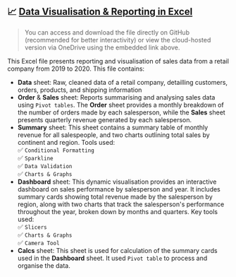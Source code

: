 ## 📈 [Data Visualisation & Reporting in Excel](https://1drv.ms/x/c/64aa8f9adf74b55e/EcN3k17gIDRAhXerrJNQvdsBdjxb0veTxX5tGpfxh959ag?e=p4ZofA)   

> You can access and download the file directly on GitHub (recommended for better interactivity) or view the cloud-hosted version via OneDrive using the embedded link above.   

This Excel file presents reporting and visualisation of sales data from a retail company from 2019 to 2020. This file contains:   
- **Data** sheet: Raw, cleaned data of a retail company, detailling customers, orders, products, and shipping information
- **Order** & **Sales** sheet: Reports summarising and analysing sales data using `Pivot tables`. The **Order** sheet provides a monthly breakdown of the number of orders made by each salesperson, while the **Sales** sheet presents quarterly revenue generated by each salesperson.   
- **Summary** sheet: This sheet contains a summary table of monthly revenue for all salespeople, and two charts outlining total sales by continent and region. Tools used:   
✅ `Conditional Formatting`   
✅ `Sparkline`   
✅ `Data Validation`   
✅ `Charts & Graphs`   
- **Dashboard** sheet: This dynamic visualisation provides an interactive dashboard on sales performance by salesperson and year. It includes summary cards showing total revenue made by the salesperson by region, along with two charts that track the salesperson's performance throughout the year, broken down by months and quarters. Key tools used:   
✅ `Slicers`   
✅ `Charts & Graphs`   
✅ `Camera Tool`   
- **Calcs** sheet: This sheet is used for calculation of the summary cards used in the **Dashboard** sheet. It used `Pivot table` to process and organise the data.
